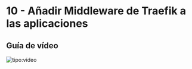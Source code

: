 # 10 - Añadir Middleware de Traefik a las aplicaciones

## Guía de vídeo

![tipo:vídeo](https://www.youtube.com/embed/hDdFKE5-c44)
